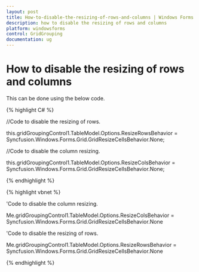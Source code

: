 ```yaml
---
layout: post
title: How-to-disable-the-resizing-of-rows-and-columns | Windows Forms | Syncfusion
description: how to disable the resizing of rows and columns
platform: windowsforms
control: GridGrouping
documentation: ug
---
```


# How to disable the resizing of rows and columns

This can be done using the below code.



{% highlight C# %}



//Code to disable the resizing of rows.

this.gridGroupingControl1.TableModel.Options.ResizeRowsBehavior = Syncfusion.Windows.Forms.Grid.GridResizeCellsBehavior.None;



//Code to disable the column resizing.

this.gridGroupingControl1.TableModel.Options.ResizeColsBehavior = Syncfusion.Windows.Forms.Grid.GridResizeCellsBehavior.None;


{% endhighlight %}


{% highlight vbnet %}

'Code to disable the column resizing.

Me.gridGroupingControl1.TableModel.Options.ResizeColsBehavior = Syncfusion.Windows.Forms.Grid.GridResizeCellsBehavior.None



'Code to disable the resizing of rows.

Me.gridGroupingControl1.TableModel.Options.ResizeRowsBehavior = Syncfusion.Windows.Forms.Grid.GridResizeCellsBehavior.None

{% endhighlight %}



